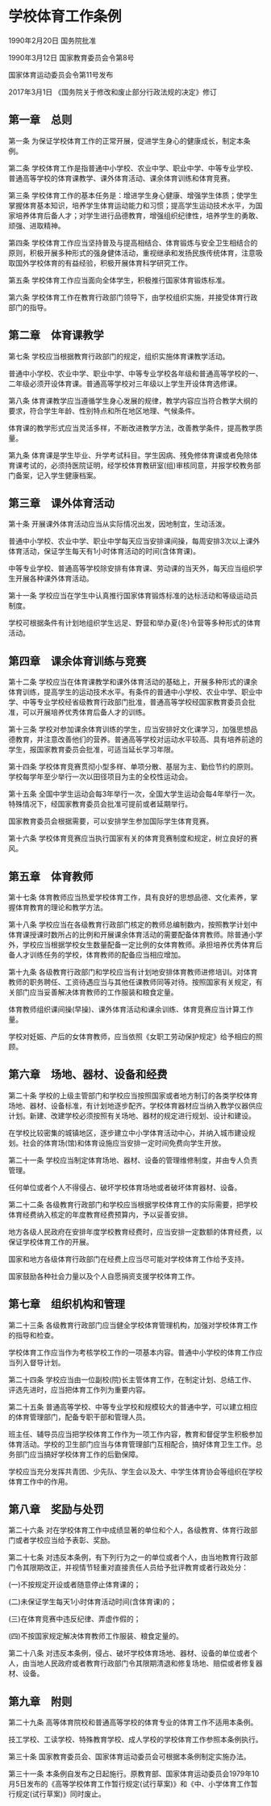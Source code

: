 # 学校体育工作条例

1990年2月20日 国务院批准

1990年3月12日 国家教育委员会令第8号

国家体育运动委员会令第11号发布

2017年3月1日 《国务院关于修改和废止部分行政法规的决定》修订

<!-- INFO END -->

## 第一章　总则

第一条 为保证学校体育工作的正常开展，促进学生身心的健康成长，制定本条例。

第二条 学校体育工作是指普通中小学校、农业中学、职业中学、中等专业学校、普通高等学校的体育课教学、课外体育活动、课余体育训练和体育竞赛。

第三条 学校体育工作的基本任务是：增进学生身心健康、增强学生体质；使学生掌握体育基本知识，培养学生体育运动能力和习惯；提高学生运动技术水平，为国家培养体育后备人才；对学生进行品德教育，增强组织纪律性，培养学生的勇敢、顽强、进取精神。

第四条 学校体育工作应当坚持普及与提高相结合、体育锻炼与安全卫生相结合的原则，积极开展多种形式的强身健体活动，重视继承和发扬民族传统体育，注意吸取国外学校体育的有益经验，积极开展体育科学研究工作。

第五条 学校体育工作应当面向全体学生，积极推行国家体育锻炼标准。

第六条 学校体育工作在教育行政部门领导下，由学校组织实施，并接受体育行政部门的指导。

## 第二章　体育课教学

第七条 学校应当根据教育行政部门的规定，组织实施体育课教学活动。

普通中小学校、农业中学、职业中学、中等专业学校各年级和普通高等学校的一、二年级必须开设体育课。普通高等学校对三年级以上学生开设体育选修课。

第八条 体育课教学应当遵循学生身心发展的规律，教学内容应当符合教学大纲的要求，符合学生年龄、性别特点和所在地区地理、气候条件。

体育课的教学形式应当灵活多样，不断改进教学方法，改善教学条件，提高教学质量。

第九条 体育课是学生毕业、升学考试科目。学生因病、残免修体育课或者免除体育课考试的，必须持医院证明，经学校体育教研室(组)审核同意，并报学校教务部门备案，记入学生健康档案。

## 第三章　课外体育活动

第十条 开展课外体育活动应当从实际情况出发，因地制宜，生动活泼。

普通中小学校、农业中学、职业中学每天应当安排课间操，每周安排3次以上课外体育活动，保证学生每天有1小时体育活动的时间(含体育课)。

中等专业学校、普通高等学校除安排有体育课、劳动课的当天外，每天应当组织学生开展各种课外体育活动。

第十一条 学校应当在学生中认真推行国家体育锻炼标准的达标活动和等级运动员制度。

学校可根据条件有计划地组织学生远足、野营和举办夏(冬)令营等多种形式的体育活动。

## 第四章　课余体育训练与竞赛

第十二条 学校应当在体育课教学和课外体育活动的基础上，开展多种形式的课余体育训练，提高学生的运动技术水平。有条件的普通中小学校、农业中学、职业中学、中等专业学校经省级教育行政部门批准，普通高等学校经国家教育委员会批准，可以开展培养优秀体育后备人才的训练。

第十三条 学校对参加课余体育训练的学生，应当安排好文化课学习，加强思想品德教育，并注意改善他们的营养。普通高等学校对运动水平较高、具有培养前途的学生，报国家教育委员会批准，可适当延长学习年限。

第十四条 学校体育竞赛贯彻小型多样、单项分散、基层为主、勤俭节约的原则。学校每学年至少举行一次以田径项目为主的全校性运动会。

第十五条 全国中学生运动会每3年举行一次，全国大学生运动会每4年举行一次。特殊情况下，经国家教育委员会批准可提前或者延期举行。

国家教育委员会根据需要，可以安排学生参加国际学生体育竞赛。

第十六条 学校体育竞赛应当执行国家有关的体育竞赛制度和规定，树立良好的赛风。

## 第五章　体育教师

第十七条 体育教师应当热爱学校体育工作，具有良好的思想品德、文化素养，掌握体育教育的理论和教学方法。

第十八条 学校应当在各级教育行政部门核定的教师总编制数内，按照教学计划中体育课授课时数所占的比例和开展课余体育活动的需要配备体育教师。除普通小学外，学校应当根据学校女生数量配备一定比例的女体育教师。承担培养优秀体育后备人才训练任务的学校，体育教师的配备应当相应增加。

第十九条 各级教育行政部门和学校应当有计划地安排体育教师进修培训。对体育教师的职务聘任、工资待遇应当与其他任课教师同等对待。按照国家有关规定，有关部门应当妥善解决体育教师的工作服装和粮食定量。

体育教师组织课间操(早操)、课外体育活动和课余训练、体育竞赛应当计算工作量。

学校对妊娠、产后的女体育教师，应当依照《女职工劳动保护规定》给予相应的照顾。

## 第六章　场地、器材、设备和经费

第二十条 学校的上级主管部门和学校应当按照国家或者地方制订的各类学校体育场地、器材、设备标准，有计划地逐步配齐。学校体育器材应当纳入教学仪器供应计划。新建、改建学校必须按照有关场地、器材的规定进行规划、设计和建设。

在学校比较密集的城镇地区，逐步建立中小学体育活动中心，并纳入城市建设规划。社会的体育场(馆)和体育设施应当安排一定时间免费向学生开放。

第二十一条 学校应当制定体育场地、器材、设备的管理维修制度，并由专人负责管理。

任何单位或者个人不得侵占、破坏学校体育场地或者破坏体育器材、设备。

第二十二条 各级教育行政部门和学校应当根据学校体育工作的实际需要，把学校体育经费纳入核定的年度教育经费预算内，予以妥善安排。

地方各级人民政府在安排年度学校教育经费时，应当安排一定数额的体育经费，以保证学校体育工作的开展。

国家和地方各级体育行政部门在经费上应当尽可能对学校体育工作给予支持。

国家鼓励各种社会力量以及个人自愿捐资支援学校体育工作。

## 第七章　组织机构和管理

第二十三条 各级教育行政部门应当健全学校体育管理机构，加强对学校体育工作的指导和检查。

学校体育工作应当作为考核学校工作的一项基本内容。普通中小学校的体育工作应当列入督导计划。

第二十四条 学校应当由一位副校(院)长主管体育工作，在制定计划、总结工作、评选先进时，应当把体育工作列为重要内容。

第二十五条 普通高等学校、中等专业学校和规模较大的普通中学，可以建立相应的体育管理部门，配备专职干部和管理人员。

班主任、辅导员应当把学校体育工作作为一项工作内容，教育和督促学生积极参加体育活动。学校的卫生部门应当与体育管理部门互相配合，搞好体育卫生工作。总务部门应当搞好学校体育工作的后勤保障。

学校应当充分发挥共青团、少先队、学生会以及大、中学生体育协会等组织在学校体育工作中的作用。

## 第八章　奖励与处罚

第二十六条 对在学校体育工作中成绩显著的单位和个人，各级教育、体育行政部门或者学校应当给予表彰、奖励。

第二十七条 对违反本条例，有下列行为之一的单位或者个人，由当地教育行政部门令其限期改正，并视情节轻重对直接责任人员给予批评教育或者行政处分：

(一)不按规定开设或者随意停止体育课的；

(二)未保证学生每天1小时体育活动时间(含体育课)的；

(三)在体育竞赛中违反纪律、弄虚作假的；

(四)不按国家规定解决体育教师工作服装、粮食定量的。

第二十八条 对违反本条例，侵占、破坏学校体育场地、器材、设备的单位或者个人，由当地人民政府或者教育行政部门令其限期清退和修复场地、赔偿或者修复器材、设备。

## 第九章　附则

第二十九条 高等体育院校和普通高等学校的体育专业的体育工作不适用本条例。

技工学校、工读学校、特殊教育学校、成人学校的学校体育工作参照本条例执行。

第三十条 国家教育委员会、国家体育运动委员会可根据本条例制定实施办法。

第三十一条 本条例自发布之日起施行。原教育部、国家体育运动委员会1979年10月5日发布的《高等学校体育工作暂行规定(试行草案)》和《中、小学体育工作暂行规定(试行草案)》同时废止。